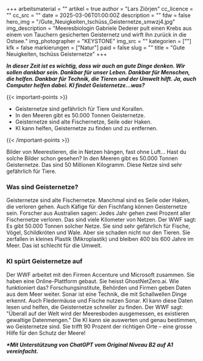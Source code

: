 +++
arbeitsmaterial = ""
artikel = true
author = "Lars Ziörjen"
cc_licence = ""
cc_src = ""
date = 2025-03-06T01:00:00Z
description = ""
fdw = false
hero_img = "/Gute_Neuigkeiten_tschüss_Geisternetze_smwzj4.jpg"
img_description = "Meeresbiologin Gabriele Dederer pult einen Krebs aus einem von Tauchern gesicherten Geisternetz und wirft ihn zurück in die Ostsee."
img_photographer = "KEYSTONE"
img_src = ""
kategorien = [""]
kfk = false
markierungen = ["Natur"]
paid = false
slug = ""
title = "Gute Neuigkeiten, tschüss Geisternetze"
+++

**_In dieser Zeit ist es wichtig, dass wir auch an gute Dinge denken. Wir sollen dankbar sein. Dankbar für unser Leben. Dankbar für Menschen, die helfen. Dankbar für Technik, die Tieren und der Umwelt hilft. Ja, auch Computer helfen dabei. KI findet Geisternetze…was?_**

{{< important-points >}}

<ul>

<li>Geisternetze sind gefährlich für Tiere und Korallen.</li>

<li>In den Meeren gibt es 50.000 Tonnen Geisternetze.</li>

<li>Geisternetze sind alte Fischernetze, Seile oder Haken.</li>

<li>KI kann helfen, Geisternetze zu finden und zu entfernen.</li>

</ul>

{{< /important-points >}}

Bilder von Meerestieren, die in Netzen hängen, fast ohne Luft… Hast du solche Bilder schon gesehen? In den Meeren gibt es 50.000 Tonnen Geisternetze. Das sind 50 Millionen Kilogramm. Diese Netze sind sehr gefährlich für Tiere.

### Was sind Geisternetze?

Geisternetze sind alte Fischernetze. Manchmal sind es Seile oder Haken, die verloren gehen. Auch Käfige für den Fischfang können Geisternetze sein. Forscher aus Australien sagen: Jedes Jahr gehen zwei Prozent aller Fischernetze verloren. Das sind viele Kilometer von Netzen. Der WWF sagt: Es gibt 50.000 Tonnen solcher Netze. Sie sind sehr gefährlich für Fische, Vögel, Schildkröten und Wale. Aber sie schaden nicht nur den Tieren. Sie zerfallen in kleines Plastik (Mikroplastik) und bleiben 400 bis 600 Jahre im Meer. Das ist schlecht für die Umwelt.

### KI spürt Geisternetze auf

Der WWF arbeitet mit den Firmen Accenture und Microsoft zusammen. Sie haben eine Online-Plattform gebaut. Sie heisst GhostNetZero.ai. Wie funktioniert das? Forschungsinstitute, Behörden und Firmen geben Daten aus dem Meer weiter. Sonar ist eine Technik, die mit Schallwellen Dinge erkennt. Auch Fledermäuse und Fische nutzen Sonar. KI kann diese Daten lesen und helfen, die Geisternetze schneller zu finden. Der WWF sagt: "Überall auf der Welt wird der Meeresboden ausgemessen, es existieren gewaltige Datenmengen." Die KI kann sie auswerten und genau bestimmen, wo Geisternetze sind. Sie trifft 90 Prozent der richtigen Orte – eine grosse Hilfe für den Schutz der Meere!


**_\*Mit Unterstützung von ChatGPT vom Original Niveau B2 auf A1 vereinfacht._**